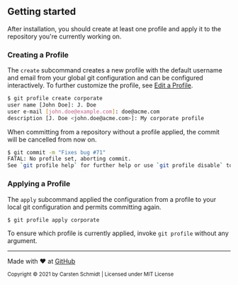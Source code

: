 ## Getting started

After installation, you should create at least one profile and
apply it to the repository you're currently working on.

### Creating a Profile
The `create` subcommand creates a new profile with the default
username and email from your global git configuration and can be
configured interactively. To further customize the profile, see
[Edit a Profile](/reference#edit-a-profile).

```bash
$ git profile create corporate
user name [John Doe]: J. Doe
user e-mail [john.doe@example.com]: doe@acme.com
description [J. Doe <john.doe@acme.com>]: My corporate profile
```

When committing from a repository without a profile applied,
the commit will be cancelled from now on.

```bash
$ git commit -m "Fixes bug #71"
FATAL: No profile set, aborting commit.
See `git profile help` for further help or use `git profile disable` to disable profile checking.
```

### Applying a Profile
The `apply` subcommand applied the configuration from a profile
to your local git configuration and permits committing again.

```bash
$ git profile apply corporate
```

To ensure which profile is currently applied, invoke `git profile`
without any argument.

---

Made with :heart: at [GitHub](https://github.com/jazzschmidt/git-profile)

<small>Copyright © 2021 by Carsten Schmidt | Licensed under MIT License</small>
